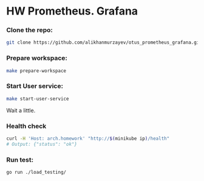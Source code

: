 # HW Prometheus. Grafana

### Clone the repo:

```bash
git clone https://github.com/alikhanmurzayev/otus_prometheus_grafana.git && cd otus_prometheus_grafana
```

### Prepare workspace:

```bash
make prepare-workspace
```

### Start User service:

```bash
make start-user-service
```

Wait a little.

### Health check

```bash
curl -H 'Host: arch.homework' "http://$(minikube ip)/health"
# Output: {"status": "ok"}
```

### Run test:

```bash
go run ./load_testing/
```
